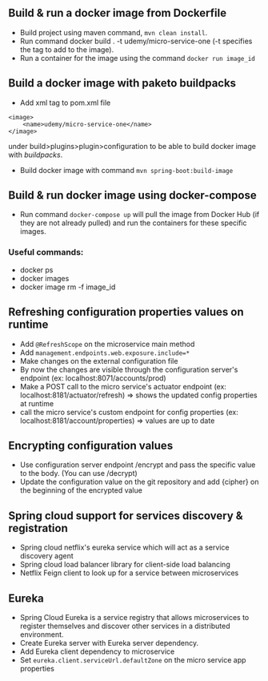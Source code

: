 ## Build & run a docker image from Dockerfile
* Build project using maven command, `mvn clean install`.
* Run command docker build . -t udemy/micro-service-one (-t specifies the tag to add to the image).
* Run a container for the image using the command `docker run image_id`

## Build a docker image with paketo buildpacks
* Add xml tag to pom.xml file
<!-- build Dockerfile/image with command: mvn spring-boot:build-image -->
    <image>
        <name>udemy/micro-service-one</name>
    </image>
under build>plugins>plugin>configuration to be able to build docker image with *buildpacks*.
* Build docker image with command `mvn spring-boot:build-image` 

## Build & run docker image using docker-compose
* Run command `docker-compose up` will pull the image from Docker Hub (if they are not already pulled) and run the containers for these specific images.

### Useful commands:
* docker ps
* docker images
* docker image rm -f image_id

## Refreshing configuration properties values on runtime
* Add `@RefreshScope` on the microservice main method
* Add `management.endpoints.web.exposure.include=*` 
* Make changes on the external configuration file
* By now the changes are visible through the configuration server's endpoint (ex: localhost:8071/accounts/prod)
* Make a POST call to the micro service's actuator endpoint (ex: localhost:8181/actuator/refresh) => shows the updated config properties at runtime
* call the micro service's custom endpoint for config properties (ex: localhost:8181/account/properties) => values are up to date

## Encrypting configuration values
* Use configuration server endpoint /encrypt and pass the specific value to the body. (You can use /decrypt)
* Update the configuration value on the git repository and add {cipher} on the beginning of the encrypted value

## Spring cloud support for services discovery & registration
* Spring cloud netflix's eureka service which will act as a service discovery agent
* Spring cloud load balancer library for client-side load balancing
* Netflix Feign client to look up for a service between microservices

## Eureka
* Spring Cloud Eureka is a service registry that allows microservices to register themselves and discover other services in a distributed environment.
* Create Eureka server with Eureka server dependency.
* Add Eureka client dependency to microservice
* Set `eureka.client.serviceUrl.defaultZone` on the micro service app properties 